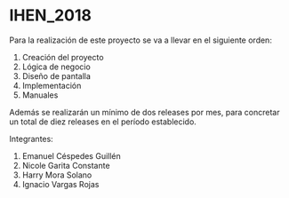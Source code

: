 # IHEN_2018

Para la realización de este proyecto se va a llevar en el siguiente orden:

1. Creación del proyecto
2. Lógica de negocio
3. Diseño de pantalla
4. Implementación
5. Manuales

Además se realizarán un mínimo de dos releases por mes, para concretar un total de diez releases en el período establecido.

Integrantes: 

1. Emanuel Céspedes Guillén
2. Nicole Garita Constante
3. Harry Mora Solano
4. Ignacio Vargas Rojas
